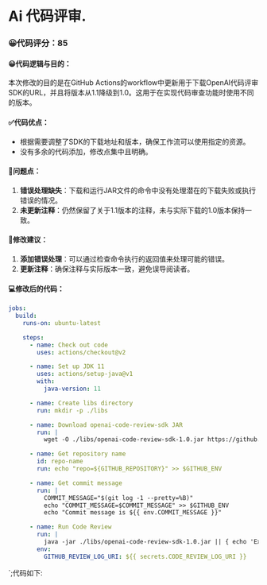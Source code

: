 # Ai 代码评审.
### 😀代码评分：85
#### 😀代码逻辑与目的：
本次修改的目的是在GitHub Actions的workflow中更新用于下载OpenAI代码评审SDK的URL，并且将版本从1.1降级到1.0。这用于在实现代码审查功能时使用不同的版本。
#### ✅代码优点：
- 根据需要调整了SDK的下载地址和版本，确保工作流可以使用指定的资源。
- 没有多余的代码添加，修改点集中且明确。
#### 🤔问题点：
1. **错误处理缺失**：下载和运行JAR文件的命令中没有处理潜在的下载失败或执行错误的情况。
2. **未更新注释**：仍然保留了关于1.1版本的注释，未与实际下载的1.0版本保持一致。
#### 🎯修改建议：
1. **添加错误处理**：可以通过检查命令执行的返回值来处理可能的错误。
2. **更新注释**：确保注释与实际版本一致，避免误导阅读者。
#### 💻修改后的代码：
```yaml
jobs:
  build:
    runs-on: ubuntu-latest

    steps:
      - name: Check out code
        uses: actions/checkout@v2

      - name: Set up JDK 11
        uses: actions/setup-java@v1
        with:
          java-version: 11

      - name: Create libs directory
        run: mkdir -p ./libs

      - name: Download openai-code-review-sdk JAR
        run: |
          wget -O ./libs/openai-code-review-sdk-1.0.jar https://github.com/YXX408/taiwan_code_ai_review/releases/download/v1.0/openai-code-review-sdk-1.0.jar || { echo 'Download failed'; exit 1; }

      - name: Get repository name
        id: repo-name
        run: echo "repo=${GITHUB_REPOSITORY}" >> $GITHUB_ENV

      - name: Get commit message
        run: |
          COMMIT_MESSAGE="$(git log -1 --pretty=%B)"
          echo "COMMIT_MESSAGE=$COMMIT_MESSAGE" >> $GITHUB_ENV
          echo "Commit message is ${{ env.COMMIT_MESSAGE }}"

      - name: Run Code Review
        run: |
          java -jar ./libs/openai-code-review-sdk-1.0.jar || { echo 'Execution failed'; exit 1; }
        env:
          GITHUB_REVIEW_LOG_URI: ${{ secrets.CODE_REVIEW_LOG_URI }}
```
`;代码如下:
